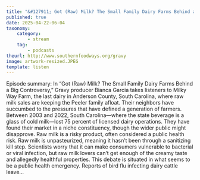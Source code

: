 ```yaml
---
title: "&#127911; Got (Raw) Milk? The Small Family Dairy Farms Behind a Big Controversy"
published: true
date: 2025-04-22-06-04
taxonomy:
    category:
        - stream
    tag:
        - podcasts
theurl: http://www.southernfoodways.org/gravy
image: artwork-resized.JPEG
template: listen
---
```


Episode summary: In &ldquo;Got (Raw) Milk? The Small Family Dairy Farms Behind a Big Controversy,&rdquo; Gravy producer Bianca Garcia takes listeners to Milky Way Farm, the last dairy in Anderson County, South Carolina, where raw milk sales are keeping the Peeler family afloat. Their neighbors have succumbed to the pressures that have defined a generation of farmers. Between 2003 and 2022, South Carolina&mdash;where the state beverage is a glass of cold milk&mdash;lost 75 percent of licensed dairy operations. They have found their market in a niche constituency, though the wider public might disapprove. Raw milk is a risky product, often considered a public health risk. Raw milk is unpasteurized, meaning it hasn&rsquo;t been through a sanitizing kill step. Scientists worry that it can make consumers vulnerable to bacterial or viral infection, but raw milk lovers can&rsquo;t get enough of the creamy taste and allegedly healthful properties. This debate is situated in what seems to be a public health emergency. Reports of bird flu infecting dairy cattle leave&hellip;
